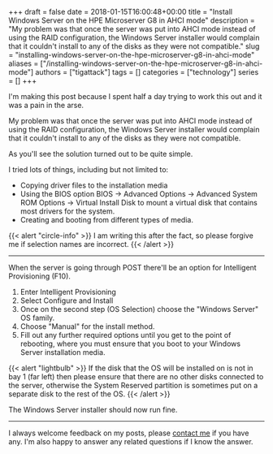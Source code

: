 +++
draft = false
date = 2018-01-15T16:00:48+00:00
title = "Install Windows Server on the HPE Microserver G8 in AHCI mode"
description = "My problem was that once the server was put into AHCI mode instead of using the RAID configuration, the Windows Server installer would complain that it couldn't install to any of the disks as they were not compatible."
slug = "installing-windows-server-on-the-hpe-microserver-g8-in-ahci-mode"
aliases = ["/installing-windows-server-on-the-hpe-microserver-g8-in-ahci-mode"]
authors = ["tigattack"]
tags = []
categories = ["technology"]
series = []
+++

I'm making this post because I spent half a day trying to work this out and it was a pain in the arse.

My problem was that once the server was put into AHCI mode instead of using the RAID configuration, the Windows Server installer would complain that it couldn't install to any of the disks as they were not compatible.

As you'll see the solution turned out to be quite simple.

I tried lots of things, including but not limited to:

* Copying driver files to the installation media
* Using the BIOS option BIOS -> Advanced Options -> Advanced System ROM Options -> Virtual Install Disk to mount a virtual disk that contains most drivers for the system.
* Creating and booting from different types of media.

{{< alert "circle-info" >}}
I am writing this after the fact, so please forgive me if selection names are incorrect.
{{< /alert >}}

---

When the server is going through POST there'll be an option for Intelligent Provisioning (F10).

1. Enter Intelligent Provisioning
2. Select Configure and Install
3. Once on the second step (OS Selection) choose the "Windows Server" OS family.
4. Choose "Manual" for the install method.
5. Fill out any further required options until you get to the point of rebooting, where you must ensure that you boot to your Windows Server installation media.

{{< alert "lightbulb" >}}
If the disk that the OS will be installed on is not in bay 1 (far left) then please ensure that there are no other disks connected to the server, otherwise the System Reserved partition is sometimes put on a separate disk to the rest of the OS.
{{< /alert >}}


The Windows Server installer should now run fine.

---

I always welcome feedback on my posts, please [contact me](/contact) if you have any. I'm also happy to answer any related questions if I know the answer.
